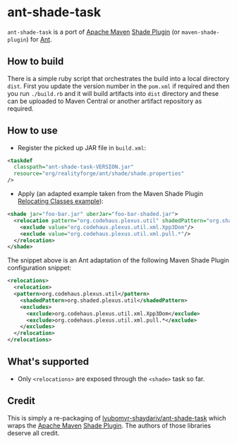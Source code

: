 # ant-shade-task

`ant-shade-task` is a port of [Apache Maven](https://maven.apache.org/) [Shade Plugin](https://maven.apache.org/plugins/maven-shade-plugin/) (or `maven-shade-plugin`) for [Ant](http://ant.apache.org/).

## How to build

There is a simple ruby script that orchestrates the build into a local directory `dist`. First you update the version
number in the `pom.xml` if required and then you run `./build.rb` and it will build artifacts into `dist` directory
and these can be uploaded to Maven Central or another artifact repository as required.

## How to use

* Register the picked up JAR file in `build.xml`:

```xml
<taskdef
  classpath="ant-shade-task-VERSION.jar"
  resource="org/realityforge/ant/shade/shade.properties"
/>
```

* Apply (an adapted example taken from the Maven Shade Plugin [Relocating Classes example](https://maven.apache.org/plugins/maven-shade-plugin/examples/class-relocation.html)):

```xml
<shade jar="foo-bar.jar" uberJar="foo-bar-shaded.jar">
  <relocation pattern="org.codehaus.plexus.util" shadedPattern="org.shaded.plexus.util">
    <exclude value="org.codehaus.plexus.util.xml.Xpp3Dom"/>
    <exclude value="org.codehaus.plexus.util.xml.pull.*"/>
  </relocation>
</shade>
```

The snippet above is an Ant adaptation of the following Maven Shade Plugin configuration snippet:

```xml
<relocations>
  <relocation>
  <pattern>org.codehaus.plexus.util</pattern>
    <shadedPattern>org.shaded.plexus.util</shadedPattern>
    <excludes>
      <exclude>org.codehaus.plexus.util.xml.Xpp3Dom</exclude>
      <exclude>org.codehaus.plexus.util.xml.pull.*</exclude>
    </excludes>
  </relocation>
</relocations>
```

## What's supported

* Only `<relocations>` are exposed through the `<shade>` task so far.

## Credit

This is simply a re-packaging of [lyubomyr-shaydariv/ant-shade-task](https://github.com/lyubomyr-shaydariv/ant-shade-task)
which wraps the [Apache Maven](https://maven.apache.org/) [Shade Plugin](https://maven.apache.org/plugins/maven-shade-plugin/).
The authors of those libraries deserve all credit.
